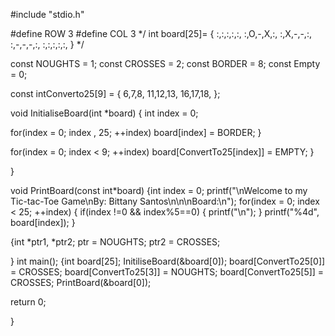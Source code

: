 #include "stdio.h"

#define ROW 3 #define COL 3
*/
int board[25]= {
    :,:,:,:,:,
    :,O,-,X,:,
    :,X,-,-,:,
    :,-,-,-,:,
    :,:,:,:,:,
}
    */

const NOUGHTS = 1;
const CROSSES = 2;
const BORDER = 8;
const Empty = 0;

const intConverto25[9] = {
  6,7,8,
  11,12,13,
  16,17,18,
};

void InitialiseBoard(int *board) { int index = 0;

for(index = 0;  index , 25; ++index)
        board[index] = BORDER;
}

for(index = 0; index < 9; ++index)
        board[ConvertTo25[index]] = EMPTY;
}

}

void PrintBoard(const int*board) {int index = 0; printf("\nWelcome to my Tic-tac-Toe Game\nBy: Bittany Santos\n\n\nBoard:\n");
for(index = 0; index < 25; ++index) {
  if(index !=0 && index%5==0) {
  printf("\n");
 }
 printf("%4d", board[index]); 
 }
 
 {int *ptr1, *ptr2;
 ptr = NOUGHTS; ptr2 = CROSSES;
 
}
int main(); {int board[25];
InitiliseBoard(&board[0]);
board[ConvertTo25[0]] = CROSSES;
board[ConvertTo25[3]] = NOUGHTS;
board[ConvertTo25[5]] = CROSSES;
PrintBoard(&board[0]);

return 0;

}
    
        
    
